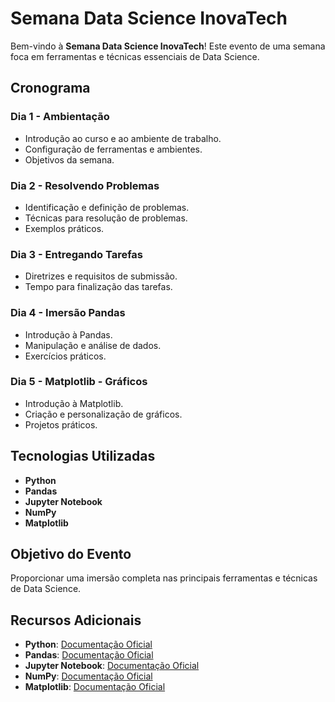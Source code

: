 # Semana Data Science InovaTech

Bem-vindo à **Semana Data Science InovaTech**! Este evento de uma semana foca em ferramentas e técnicas essenciais de Data Science.

## Cronograma

### Dia 1 - Ambientação
- Introdução ao curso e ao ambiente de trabalho.
- Configuração de ferramentas e ambientes.
- Objetivos da semana.

### Dia 2 - Resolvendo Problemas
- Identificação e definição de problemas.
- Técnicas para resolução de problemas.
- Exemplos práticos.

### Dia 3 - Entregando Tarefas
- Diretrizes e requisitos de submissão.
- Tempo para finalização das tarefas.

### Dia 4 - Imersão Pandas
- Introdução à Pandas.
- Manipulação e análise de dados.
- Exercícios práticos.

### Dia 5 - Matplotlib - Gráficos
- Introdução à Matplotlib.
- Criação e personalização de gráficos.
- Projetos práticos.

## Tecnologias Utilizadas

- **Python**
- **Pandas**
- **Jupyter Notebook**
- **NumPy**
- **Matplotlib**

## Objetivo do Evento

Proporcionar uma imersão completa nas principais ferramentas e técnicas de Data Science.


## Recursos Adicionais

- **Python**: [Documentação Oficial](https://docs.python.org/3/)
- **Pandas**: [Documentação Oficial](https://pandas.pydata.org/docs/)
- **Jupyter Notebook**: [Documentação Oficial](https://jupyter.org/documentation)
- **NumPy**: [Documentação Oficial](https://numpy.org/doc/stable/)
- **Matplotlib**: [Documentação Oficial](https://matplotlib.org/stable/contents.html)
